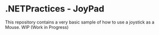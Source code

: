 # .NETPractices - JoyPad
This repository contains a very basic sample of how to use a joystick as a Mouse. WIP (Work in Progress) 
